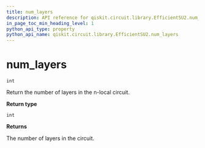 ```yaml
---
title: num_layers
description: API reference for qiskit.circuit.library.EfficientSU2.num_layers
in_page_toc_min_heading_level: 1
python_api_type: property
python_api_name: qiskit.circuit.library.EfficientSU2.num_layers
---
```


# num\_layers

<span id="qiskit.circuit.library.EfficientSU2.num_layers" />

`int`

Return the number of layers in the n-local circuit.

**Return type**

`int`

**Returns**

The number of layers in the circuit.

